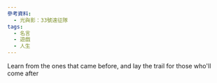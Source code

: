 ```yaml
---
參考資料:
  - 光與影：33號遠征隊
tags:
  - 名言
  - 遊戲
  - 人生
---
```

Learn from the ones that came before, and lay the trail for those who'll come after